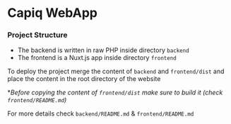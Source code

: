 # Capiq WebApp

### Project Structure
- The backend is written in raw PHP inside directory `backend`
- The frontend is a Nuxt.js app inside directory `frontend`

To deploy the project merge the content of `backend` and `frontend/dist` and place the content in the root directory of the website

**Before copying the content of `frontend/dist` make sure to build it (check `frontend/README.md`)*

For more details check `backend/README.md` & `frontend/README.md`